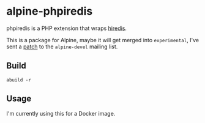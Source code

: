 alpine-phpiredis
===

phpiredis is a PHP extension that wraps [hiredis](https://github.com/redis/hiredis).

This is a package for Alpine, maybe it will get merged into ```experimental```, I've sent a [patch](http://lists.alpinelinux.org/alpine-devel/5199.html) to the ```alpine-devel``` mailing list.

## Build

```abuild -r```

## Usage

I'm currently using this for a Docker image.
